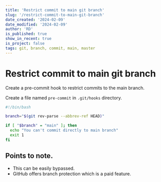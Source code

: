 ```yaml
---
title: 'Restrict commit to main git branch'
slug: '/restrict-commit-to-main-git-branch'
date_created: '2024-02-09'
date_modified: '2024-02-09'
author: 'RD'
is_published: true
show_in_recent: true
is_project: false
tags: git, branch, commit, main, master
---
```


# Restrict commit to main git branch

Create a pre-commit hook to restrict commits to the main branch.

Create a file named `pre-commit` in `.git/hooks` directory.

```bash
#!/bin/bash

branch="$(git rev-parse --abbrev-ref HEAD)"

if [ "$branch" = "main" ]; then
  echo "You can't commit directly to main branch"
  exit 1
fi
```

## Points to note.
- This can be easily bypassed.
- GitHub offers branch protection which is a paid feature.